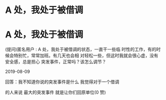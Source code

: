 # A 处，我处于被借调

# A 处，我处于被借调

(提问)匿名用户 : A 处，我处于被借调的状态，一直干一些临 时性的工作，有的时候会特别忙，常常加班。有几天也会相 对轻松一些，但这时我就会很心虚，没有安全感，总是担心 突发事件，正常吗？该怎么调节？

2019-08-09

回答：我不知道你说的突发事件是什么 我觉得对于一个借调

的人来说 最大的突发事件 就是让你们回原单位(0 赞)